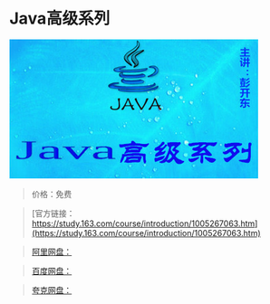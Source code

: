 # Java高级系列

![img](../../../assets/study163/free/d0978050-d692-498a-9b7d-260924206b36.jpg)

> 价格：免费

> [官方链接：https://study.163.com/course/introduction/1005267063.htm](https://study.163.com/course/introduction/1005267063.htm)

> [阿里网盘：]()

> [百度网盘：]()

> [夸克网盘：]()
